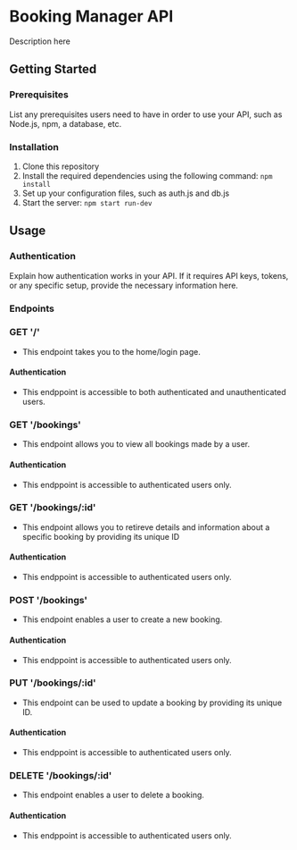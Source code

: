 # Booking Manager API

Description here

## Getting Started
### Prerequisites
List any prerequisites users need to have in order to use your API, such as Node.js, npm, a database, etc.

### Installation
1. Clone this repository
2. Install the required dependencies using the following command: `npm install`
3. Set up your configuration files, such as auth.js and db.js
4. Start the server: `npm start run-dev`

## Usage

### Authentication

Explain how authentication works in your API. If it requires API keys, tokens, or any specific setup, provide the necessary information here.

### Endpoints
### GET '/'
- This endpoint takes you to the home/login page.

#### Authentication
- This endppoint is accessible to both authenticated and unauthenticated users.

### GET '/bookings'
- This endpoint allows you to view all bookings made by a user.

#### Authentication
- This endppoint is accessible to authenticated users only.

### GET '/bookings/:id'
- This endpoint allows you to retireve details and information about a specific booking by providing its unique ID

#### Authentication
- This endppoint is accessible to authenticated users only.

### POST '/bookings'
- This endpoint enables a user to create a new booking.

#### Authentication
- This endppoint is accessible to authenticated users only.

### PUT '/bookings/:id'
- This endpoint can be used to update a booking by providing its unique ID.

#### Authentication
- This endppoint is accessible to authenticated users only.

### DELETE '/bookings/:id'
- This endpoint enables a user to delete a booking.

#### Authentication
- This endppoint is accessible to authenticated users only.

